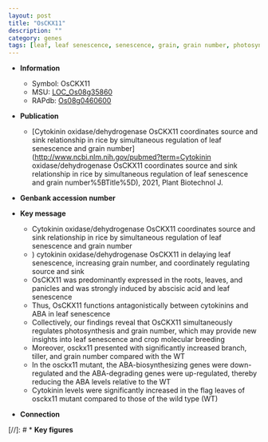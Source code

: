 ```yaml
---
layout: post
title: "OsCKX11"
description: ""
category: genes
tags: [leaf, leaf senescence, senescence, grain, grain number, photosynthesis,  ABA , cytokinin, breeding, abscisic acid, ABA]
---
```


* **Information**  
    + Symbol: OsCKX11  
    + MSU: [LOC_Os08g35860](http://rice.plantbiology.msu.edu/cgi-bin/ORF_infopage.cgi?orf=LOC_Os08g35860)  
    + RAPdb: [Os08g0460600](http://rapdb.dna.affrc.go.jp/viewer/gbrowse_details/irgsp1?name=Os08g0460600)  

* **Publication**  
    + [Cytokinin oxidase/dehydrogenase OsCKX11 coordinates source and sink relationship in rice by simultaneous regulation of leaf senescence and grain number](http://www.ncbi.nlm.nih.gov/pubmed?term=Cytokinin oxidase/dehydrogenase OsCKX11 coordinates source and sink relationship in rice by simultaneous regulation of leaf senescence and grain number%5BTitle%5D), 2021, Plant Biotechnol J.

* **Genbank accession number**  

* **Key message**  
    + Cytokinin oxidase/dehydrogenase OsCKX11 coordinates source and sink relationship in rice by simultaneous regulation of leaf senescence and grain number
    + ) cytokinin oxidase/dehydrogenase OsCKX11 in delaying leaf senescence, increasing grain number, and coordinately regulating source and sink
    + OsCKX11 was predominantly expressed in the roots, leaves, and panicles and was strongly induced by abscisic acid and leaf senescence
    + Thus, OsCKX11 functions antagonistically between cytokinins and ABA in leaf senescence
    + Collectively, our findings reveal that OsCKX11 simultaneously regulates photosynthesis and grain number, which may provide new insights into leaf senescence and crop molecular breeding
    + Moreover, osckx11 presented with significantly increased branch, tiller, and grain number compared with the WT
    + In the osckx11 mutant, the ABA-biosynthesizing genes were down-regulated and the ABA-degrading genes were up-regulated, thereby reducing the ABA levels relative to the WT
    + Cytokinin levels were significantly increased in the flag leaves of osckx11 mutant compared to those of the wild type (WT)

* **Connection**  

[//]: # * **Key figures**  



